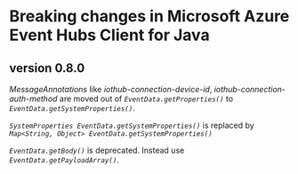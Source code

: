 # Breaking changes in Microsoft Azure Event Hubs Client for Java

## version 0.8.0

*MessageAnnotations* like *iothub-connection-device-id*, *iothub-connection-auth-method* are moved out of *```EventData.getProperties()```* to *```EventData.getSystemProperties()```*.

*```SystemProperties EventData.getSystemProperties()```* is replaced by *```Map<String, Object> EventData.getSystemProperties()```*

*```EventData.getBody()```* is deprecated. Instead use *```EventData.getPayloadArray()```*.